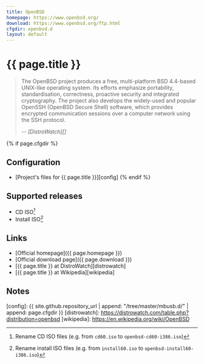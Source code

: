 ```yaml
---
title: OpenBSD
homepage: https://www.openbsd.org/
download: https://www.openbsd.org/ftp.html
cfgdir: openbsd.d
layout: default
---
```


# {{ page.title }}

> The OpenBSD project produces a free, multi-platform BSD 4.4-based UNIX-like
> operating system. Its efforts emphasize portability, standardisation,
> correctness, proactive security and integrated cryptography. The project also
> develops the widely-used and popular OpenSSH (OpenBSD Secure Shell) software,
> which provides encrypted communication sessions over a computer network using
> the SSH protocol.
>
> -- <cite markdown="1">[DistroWatch][]</cite>


{% if page.cfgdir %}
## Configuration

- [Project's files for {{ page.title }}][config]
{% endif %}


## Supported releases

- CD ISO[^note1]
- Install ISO[^note2]


## Links

- [Official homepage]({{ page.homepage }})
- [Official download page]({{ page.download }})
- [{{ page.title }} at DistroWatch][distrowatch]
- [{{ page.title }} at Wikipedia][wikipedia]


## Notes

[^note1]: Rename CD ISO files (e.g. from `cd60.iso` to `openbsd-cd60-i386.iso`)
[^note2]: Rename install ISO files (e.g. from `install60.iso` to `openbsd-install60-i386.iso`)


[config]: {{ site.github.repository_url | append: "/tree/master/mbusb.d/" | append: page.cfgdir }}
[distrowatch]: https://distrowatch.com/table.php?distribution=openbsd
[wikipedia]: https://en.wikipedia.org/wiki/OpenBSD

